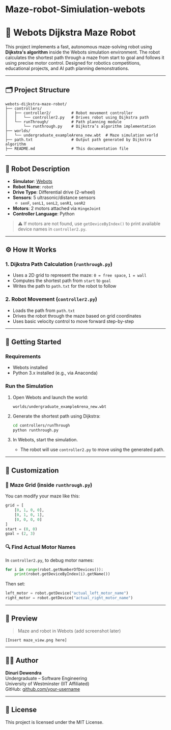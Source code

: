 # Maze-robot-Simiulation-webots

# 🤖 Webots Dijkstra Maze Robot

This project implements a fast, autonomous maze-solving robot using **Dijkstra's algorithm** inside the Webots simulation environment. The robot calculates the shortest path through a maze from start to goal and follows it using precise motor control. Designed for robotics competitions, educational projects, and AI path planning demonstrations.

---

## 🗂️ Project Structure

```
webots-dijkstra-maze-robot/
├── controllers/
│   ├── controller2/         # Robot movement controller
│   │   └── controller2.py   # Drives robot using Dijkstra path
│   └── runThrough/          # Path planning module
│       └── runthrough.py    # Dijkstra’s algorithm implementation
├── worlds/
│   └── undergraduate_exampleArena_new.wbt  # Maze simulation world
├── path.txt                 # Output path generated by Dijkstra algorithm
├── README.md                # This documentation file
```

---

## 🤖 Robot Description

- **Simulator**: [Webots](https://cyberbotics.com/)
- **Robot Name**: `robot`
- **Drive Type**: Differential drive (2-wheel)
- **Sensors**: 5 ultrasonic/distance sensors
  - `senF`, `senL1`, `senL2`, `senR1`, `senR2`
- **Motors**: 2 motors attached via `HingeJoint`
- **Controller Language**: Python

> ⚠️ If motors are not found, use `getDeviceByIndex()` to print available device names in `controller2.py`.

---

## ⚙️ How It Works

### 1. Dijkstra Path Calculation (`runthrough.py`)
- Uses a 2D grid to represent the maze: `0 = free space`, `1 = wall`
- Computes the shortest path from `start` to `goal`
- Writes the path to `path.txt` for the robot to follow

### 2. Robot Movement (`controller2.py`)
- Loads the path from `path.txt`
- Drives the robot through the maze based on grid coordinates
- Uses basic velocity control to move forward step-by-step

---

## 🚀 Getting Started

### Requirements

- Webots installed
- Python 3.x installed (e.g., via Anaconda)

### Run the Simulation

1. Open Webots and launch the world:
   ```
   worlds/undergraduate_exampleArena_new.wbt
   ```

2. Generate the shortest path using Dijkstra:
   ```bash
   cd controllers/runThrough
   python runthrough.py
   ```

3. In Webots, start the simulation.
   - The robot will use `controller2.py` to move using the generated path.

---

## 🧠 Customization

### 🔧 Maze Grid (inside `runthrough.py`)
You can modify your maze like this:

```python
grid = [
    [0, 1, 0, 0],
    [0, 1, 0, 1],
    [0, 0, 0, 0]
]
start = (0, 0)
goal = (2, 3)
```

### 🔍 Find Actual Motor Names

In `controller2.py`, to debug motor names:

```python
for i in range(robot.getNumberOfDevices()):
    print(robot.getDeviceByIndex(i).getName())
```

Then set:
```python
left_motor = robot.getDevice("actual_left_motor_name")
right_motor = robot.getDevice("actual_right_motor_name")
```

---

## 📸 Preview

> Maze and robot in Webots (add screenshot later)

```
[Insert maze_view.png here]
```

---

## 👩‍💻 Author

**Dinuri Dewendra**  
Undergraduate – Software Engineering  
University of Westminster (IIT Affiliated)  
GitHub: [github.com/your-username](https://github.com/your-username)

---

## 📜 License

This project is licensed under the MIT License.
